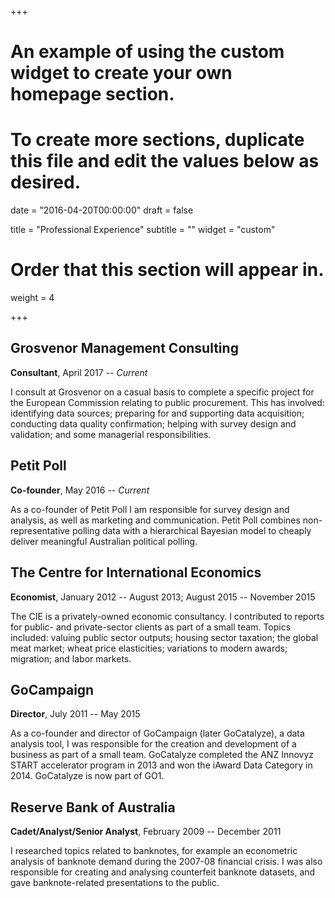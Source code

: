+++
# An example of using the custom widget to create your own homepage section.
# To create more sections, duplicate this file and edit the values below as desired.

date = "2016-04-20T00:00:00"
draft = false

title = "Professional Experience"
subtitle = ""
widget = "custom"

# Order that this section will appear in.
weight = 4

+++


## Grosvenor Management Consulting

**Consultant**,   April 2017 -- *Current*

I consult at Grosvenor on a casual basis to complete a specific project for the European Commission relating to public procurement. This has involved: identifying data sources; preparing for and supporting data acquisition; conducting data quality confirmation; helping with survey design and validation; and some managerial responsibilities.


## Petit Poll

**Co-founder**, May 2016 -- *Current*

As a co-founder of Petit Poll I am responsible for survey design and analysis, as well as marketing and communication. Petit Poll combines non-representative polling data with a hierarchical Bayesian model to cheaply deliver meaningful Australian political polling.


## The Centre for International Economics
**Economist**, January 2012 -- August 2013; August 2015 -- November 2015

The CIE is a privately-owned economic consultancy. I contributed to reports for public- and private-sector clients as part of a small team. Topics included: valuing public sector outputs; housing sector taxation; the global meat market; wheat price elasticities; variations to modern awards; migration; and labor markets.


## GoCampaign
**Director**, July 2011 -- May 2015

As a co-founder and director of GoCampaign (later GoCatalyze), a data analysis tool, I was responsible for the creation and development of a business as part of a small team. GoCatalyze completed the ANZ Innovyz START accelerator program in 2013 and won the iAward Data Category in 2014. GoCatalyze is now part of GO1.


## Reserve Bank of Australia
**Cadet/Analyst/Senior Analyst**, February 2009 -- December 2011

I researched topics related to banknotes, for example an econometric analysis of banknote demand during the 2007-08 financial crisis. I was also responsible for creating and analysing counterfeit banknote datasets, and gave banknote-related presentations to the public.